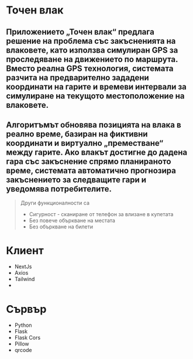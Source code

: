 # Точен влак
## Приложението „Точен влак“ предлага решение на проблема със закъсненията на влаковете, като използва симулиран GPS за проследяване на движението по маршрута. Вместо реална GPS технология, системата разчита на предварително зададени координати на гарите и времеви интервали за симулиране на текущото местоположение на влаковете.
## Алгоритъмът обновява позицията на влака в реално време, базиран на фиктивни координати и виртуално „преместване“ между гарите. Ако влакът достигне до дадена гара със закъснение спрямо планираното време, системата автоматично прогнозира закъснението за следващите гари и уведомява потребителите.
> Други функционалности са
> - Сигурност - сканиране от телефон за влизане в купетата
> - Без повече объркване на местата
> - Без объркване на билети

# Клиент 
- NextJs
- Axios
- Tailwind
- 
# Сървър
- Python
- Flask
- Flask Cors
- Pillow
- qrcode
